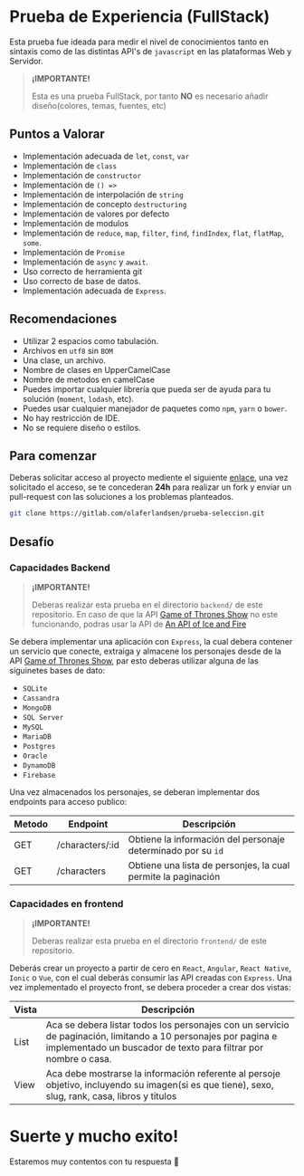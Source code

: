 # Prueba de Experiencia (FullStack)
Esta prueba fue ideada para medir el nivel de conocimientos tanto en sintaxis como de las distintas API's de `javascript` en las plataformas Web y Servidor.
> **¡IMPORTANTE!**
>
> Esta es una prueba FullStack, por tanto **NO** es necesario añadir diseño(colores, temas, fuentes, etc)


## Puntos a Valorar
* Implementación adecuada de `let`, `const`, `var`
* Implementación de `class`
* Implementación de `constructor`
* Implementación de `() =>`
* Implementación de interpolación de `string`
* Implementación de concepto `destructuring`
* Implementación de valores por defecto
* Implementación de modulos
* Implementación de `reduce`, `map`, `filter`, `find`, `findIndex`, `flat`, `flatMap`, `some`.
* Implementación de `Promise`
* Implementación de `async` y `await`.
* Uso correcto de herramienta git
* Uso correcto de base de datos.
* Implementación adecuada de `Express`.


## Recomendaciones
* Utilizar 2 espacios como tabulación.
* Archivos en `utf8` sin `BOM`
* Una clase, un archivo.
* Nombre de clases en UpperCamelCase
* Nombre de metodos en camelCase
* Puedes importar cualquier librería que pueda ser de ayuda para tu solución (`moment`, `lodash`, etc).
* Puedes usar cualquier manejador de paquetes como `npm`, `yarn` o `bower`.
* No hay restricción de IDE.
* No se requiere diseño o estilos.


## Para comenzar
Deberas solicitar acceso al proyecto mediente el siguiente [enlace](https://gitlab.com/olaferlandsen/prueba-seleccion/project_members/request_access), una vez solicitado el acceso, se te concederan **24h** para realizar un fork y enviar un pull-request con las soluciones a los problemas planteados.
```sh
git clone https://gitlab.com/olaferlandsen/prueba-seleccion.git
```

## Desafío

### Capacidades Backend
> **¡IMPORTANTE!**
>
> Deberas realizar esta prueba en el directorio `backend/` de este repositorio.
> En caso de que la API [Game of Thrones Show](https://api.got.show/doc/) no este funcionando, podras usar la API de [An API of Ice and Fire](https://anapioficeandfire.com/)

Se debera implementar una aplicación con `Express`, la cual debera contener un servicio que conecte, extraiga y almacene los personajes desde de la API [Game of Thrones Show](https://api.got.show/doc/), par esto deberas utilizar alguna de las siguinetes bases de dato:
* `SQLite`
* `Cassandra`
* `MongoDB`
* `SQL Server`
* `MySQL`
* `MariaDB`
* `Postgres`
* `Oracle`
* `DynamoDB`
* `Firebase`

Una vez almacenados los personajes, se deberan implementar dos endpoints para acceso publico:

| Metodo | Endpoint        | Descripción                                                   |
|--------|-----------------|---------------------------------------------------------------|
| GET    | /characters/:id | Obtiene la información del personaje determinado por su `id`  |
| GET    | /characters     | Obtiene una lista de personjes, la cual permite la paginación |


### Capacidades en frontend
> **¡IMPORTANTE!**
>
> Deberas realizar esta prueba en el directorio `frontend/` de este repositorio.

Deberás crear un proyecto a partir de cero en `React`, `Angular`, `React Native`, `Ionic` o `Vue`, con el cual deberás consumir las API creadas con `Express`.
Una vez implementado el proyecto front, se debera proceder a crear dos vistas:
 
| Vista | Descripción                                                                                                                                                                       |
|-------|-----------------------------------------------------------------------------------------------------------------------------------------------------------------------------------|
| List  | Aca se debera listar todos los personajes con un servicio de paginación, limitando a 10 personajes por pagina e implementado un buscador de texto para filtrar por nombre o casa. |
| View  | Aca debe mostrarse la información referente al persoje objetivo, incluyendo su imagen(si es que tiene), sexo, slug, rank, casa, libros y titulos                                  |



Suerte y mucho exito!
====
Estaremos muy contentos con tu respuesta 💪

